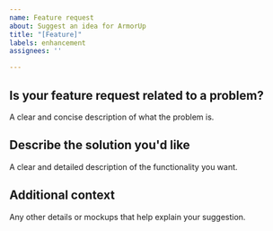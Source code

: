 ```yaml
---
name: Feature request
about: Suggest an idea for ArmorUp
title: "[Feature]"
labels: enhancement
assignees: ''

---
```


## Is your feature request related to a problem?
A clear and concise description of what the problem is.

## Describe the solution you'd like
A clear and detailed description of the functionality you want.

## Additional context
Any other details or mockups that help explain your suggestion.
